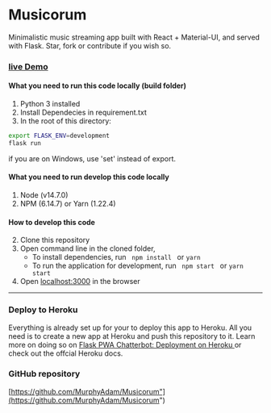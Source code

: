 # Musicorum

Minimalistic music streaming app built with React + Material-UI, and served with Flask. Star, fork or contribute if you wish so. 

### [live Demo](https://musicorum.herokuapp.com/ "Musicorum")

#### What you need to run this code locally (build folder)
1. Python 3 installed
2. Install Dependecies in requirement.txt
3. In the root of this directory: 

```bash
export FLASK_ENV=development
flask run
```
if you are on Windows, use 'set' instead of export.

#### What you need to run develop this code locally

1. Node (v14.7.0)
2. NPM (6.14.7) or Yarn (1.22.4)

####  How to develop this code
2. Clone this repository
3. Open command line in the cloned folder,
   - To install dependencies, run ```  npm install  ``` or ``` yarn ```
   - To run the application for development, run ```  npm start  ``` or ``` yarn start ```
4. Open [localhost:3000](http://localhost:3000/) in the browser
---- 

### Deploy to Heroku

Everything is already set up for your to deploy this app to Heroku. All you need is to create a new app 
at Heroku and push this repository to it. Learn more on doing so on [Flask PWA Chatterbot: Deployment on Heroku
](https://langcodex.herokuapp.com/posts/34) or check out the offcial Heroku docs.

### GitHub repository

[https://github.com/MurphyAdam/Musicorum"](https://github.com/MurphyAdam/Musicorum")